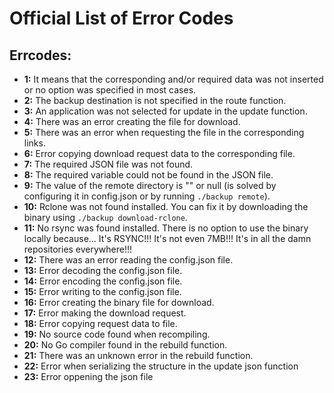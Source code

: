 # Official List of Error Codes

## Errcodes:
- **1:** It means that the corresponding and/or required data was not inserted or no option was specified in most cases.
- **2:** The backup destination is not specified in the route function.
- **3:** An application was not selected for update in the update function.
- **4:** There was an error creating the file for download.
- **5:** There was an error when requesting the file in the corresponding links.
- **6:** Error copying download request data to the corresponding file.
- **7:** The required JSON file was not found.
- **8:** The required variable could not be found in the JSON file.
- **9:** The value of the remote directory is "" or null (is solved by configuring it in config.json or by running `./backup remote`).
- **10:** Rclone was not found installed. You can fix it by downloading the binary using `./backup download-rclone`.
- **11:** No rsync was found installed. There is no option to use the binary locally because... It's RSYNC!!! It's not even 7MB!!! It's in all the damn repositories everywhere!!!
- **12:** There was an error reading the config.json file.
- **13:** Error decoding the config.json file.
- **14:** Error encoding the config.json file.
- **15:** Error writing to the config.json file.
- **16:** Error creating the binary file for download.
- **17:** Error making the download request.
- **18:** Error copying request data to file.
- **19:** No source code found when recompiling.
- **20:** No Go compiler found in the rebuild function.
- **21:** There was an unknown error in the rebuild function.
- **22:** Error when serializing the structure in the update json function
- **23:** Error oppening the json file
